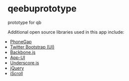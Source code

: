 qeebuprototype
==============

prototype for qb

Additional open source libraries used in this app include:

<ul style="margin: 8px; padding: 0px;">
    <li><a href="http://phonegap.com" target="_blank">PhoneGap</a></li>
    <li><a href="http://twitter.github.com/bootstrap/" target="_blank">Twitter Bootstrap (UI)</a></li>
    <li><a href="http://backbonejs.org/" target="_blank">Backbone.js</a></li>
    <li><a href="triceam.github.com/app-UI/" target="_blank">App-UI</a></li>
    <li><a href="underscorejs.org" target="_blank">Underscore.js</a></li>
    <li><a href="jquery.com" target="_blank">jQuery</a></li>
    <li><a href="cubiq.org/iscroll" target="_blank">iScroll</a></li>
</ul>
